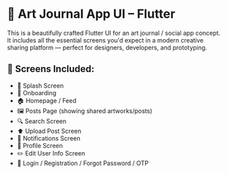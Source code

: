 # 🎨 Art Journal App UI – Flutter

This is a beautifully crafted Flutter UI for an art journal / social app concept.  
It includes all the essential screens you'd expect in a modern creative sharing platform — perfect for designers, developers, and prototyping.

## 📱 Screens Included:

- 🚀 Splash Screen  
- 📖 Onboarding  
- 🏠 Homepage / Feed  
- 🖼️ Posts Page (showing shared artworks/posts)  
- 🔍 Search Screen  
- ⬆️ Upload Post Screen  
- 🔔 Notifications Screen  
- 👤 Profile Screen  
- ✏️ Edit User Info Screen  
- 🔐 Login / Registration / Forgot Password / OTP
